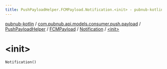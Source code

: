 ```yaml
---
title: PushPayloadHelper.FCMPayload.Notification.<init> - pubnub-kotlin
---
```


[pubnub-kotlin](../../../../index.html) / [com.pubnub.api.models.consumer.push.payload](../../../index.html) / [PushPayloadHelper](../../index.html) / [FCMPayload](../index.html) / [Notification](index.html) / [&lt;init&gt;](./-init-.html)

# &lt;init&gt;

`Notification()`